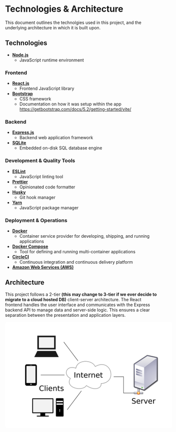 # Technologies & Architecture

This document outlines the technolgies used in this project, and the underlying architecture in which it is built upon.

## Technologies

- [**Node.js**](https://nodejs.org/en)
  - JavaScript runtime environment

### Frontend

- [**React.js**](https://react.dev/)
  - Frontend JavaScript library
- [**Bootstrap**](https://getbootstrap.com/)
  - CSS framework
  - Documentation on how it was setup within the app https://getbootstrap.com/docs/5.2/getting-started/vite/

### Backend

- [**Express.js**](https://expressjs.com/)
  - Backend web application framework
- [**SQLite**](https://www.sqlite.org/)
  - Embedded on-disk SQL database engine

### Development & Quality Tools

- [**ESLint**](https://eslint.org/)
  - JavaScript linting tool
- [**Prettier**](https://prettier.io/)
  - Opinionated code formatter
- [**Husky**](https://typicode.github.io/husky/)
  - Git hook manager
- [**Yarn**](https://yarnpkg.com/)
  - JavaScript package manager

### Deployment & Operations

- [**Docker**](https://www.docker.com/)
  - Container service provider for developing, shipping, and running applications
- [**Docker Compose**](https://docs.docker.com/compose/)
  - Tool for defining and running multi-container applications
- [**CircleCI**](https://circleci.com/)
  - Continuous integration and continuous delivery platform
- [**Amazon Web Services (AWS)**](https://aws.amazon.com/)

## Architecture

This project follows a 2-tier **(this may change to 3-tier if we ever decide to migrate to a cloud hosted DB)** client-server architecture. The React frontend handles the user interface and communicates with the Express backend API to manage data and server-side logic. This ensures a clear separation between the presentation and application layers.

<p align="center"><img width="500px" src="../assets/client-server-diagram.png" style="background-color: #ffffff; border-radius: 8px; padding: 24px;" /></p>
